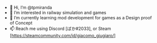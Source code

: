 - 👋 Hi, I’m @tpmiranda
- 👀 I’m interested in railway simulation and games
- 🌱 I’m currently learning mod development for games as a Design proof of Concept
- 📫 Reach me using Discord [ばか#2033], or Steam [https://steamcommunity.com/id/giacomo_giugiaro/]

<!---
tpmiranda/tpmiranda is a ✨ special ✨ repository because its `README.md` (this file) appears on your GitHub profile.
You can click the Preview link to take a look at your changes.
--->
